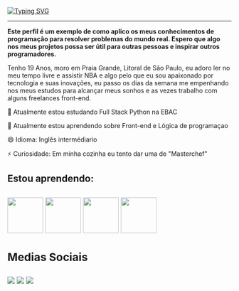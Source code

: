 [![Typing SVG](https://readme-typing-svg.demolab.com?font=Fira+Code&weight=600&size=16&duration=6000&pause=1200&random=false&width=435&lines=Hey%2C+How++you+doing%3F;I'm+a+fullstack+programmer+and+you+can+call+me+Troli;and+...+It's+a+pleasure+to+have+you+here)](https://git.io/typing-svg)

----------------------------------------------------------------------------------------------------------------------------------------------------------------------------------

<strong>Este perfil é um exemplo de como aplico os meus conhecimentos de programação para resolver problemas do mundo real. Espero que algo nos meus projetos possa ser útil para outras pessoas e inspirar outros programadores.</strong>
</p>
<p> 
Tenho 19 Anos, moro em Praia Grande, Litoral de São Paulo, eu adoro ler no meu tempo livre e assistir NBA e algo pelo que eu sou apaixonado por tecnologia e suas inovações, eu passo os dias da semana me empenhando nos meus estudos para alcançar meus sonhos e as vezes trabalho com alguns freelances front-end.
<p/>


🔭 Atualmente estou estudando Full Stack Python na EBAC

🌱 Atualmente estou aprendendo sobre Front-end e Lógica de programaçao

😄 Idioma: Inglês intermédiario

⚡ Curiosidade: Em minha cozinha eu tento dar uma de "Masterchef"


<h2> Estou aprendendo: <h2/>

<div>

<img src="https://cdn.jsdelivr.net/gh/devicons/devicon/icons/css3/css3-original.svg" width="80" height="80"/>      <img src="https://cdn.jsdelivr.net/gh/devicons/devicon/icons/html5/html5-original.svg" width="80" height="80"/>   <img src="https://cdn.jsdelivr.net/gh/devicons/devicon/icons/javascript/javascript-original.svg" width="80" height="80"/>      <img src="https://cdn.jsdelivr.net/gh/devicons/devicon/icons/python/python-original.svg" width="80" height="80"/>   

<div/>


  <h3>Medias Sociais</h3>

<div>
<a href="https://www.instagram.com/pablo_troli/" target="_blank"><img src="https://img.shields.io/badge/-Instagram-%23E4405F?style=for-the-badge&logo=instagram&logoColor=white" target="_blank"></a>
<a href="https://www.linkedin.com/in/pablotroli/" target="_blank"><img src="https://img.shields.io/badge/-LinkedIn-%230077B5?style=for-the-badge&logo=linkedin&logoColor=white" target="_blank"></a>   
<a href = https://criarmeulink.com.br/u/1677842312 "><img src="https://img.shields.io/badge/Gmail-D14836?style=for-the-badge&logo=gmail&logoColor=white" target="_blank"></a>



              
